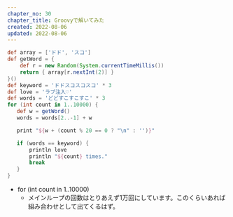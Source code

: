 ```yaml
---
chapter_no: 30
chapter_title: Groovyで解いてみた
created: 2022-08-06
updated: 2022-08-06
---
```

```:dodosuko.groovy
def array = ['ドド', 'スコ']
def getWord = {
    def r = new Random(System.currentTimeMillis())
    return { array[r.nextInt(2)] }
}()
def keyword = 'ドドスコスコスコ' * 3
def love = 'ラブ注入♡'
def words = 'どどすこすこすこ' * 3
for (int count in 1..10000) {
   def w = getWord()
   words = words[2..-1] + w

   print "${w + (count % 20 == 0 ? "\n" : '')}"

   if (words == keyword) {
       println love
       println "${count} times."
       break
   }
}
```
- for (int count in 1..10000)
  - メインループの回数はとりあえず1万回にしています。このくらいあれば組み合わせとして出てくるはず。

